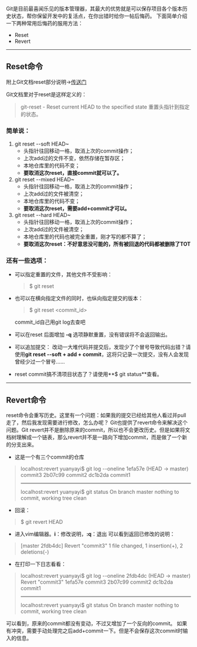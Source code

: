 Git是目前最喜闻乐见的版本管理器，其最大的优势就是可以保存项目各个版本历史状态，帮你保留开发中的复活点，在你出错时给你一帖后悔药。
下面简单介绍一下两种常用后悔药的服用方法：
* Reset
* Revert
***
## Reset命令
附上Git文档reset部分说明->[传送门](https://git-scm.com/book/zh/v2/Git-%E5%B7%A5%E5%85%B7-%E9%87%8D%E7%BD%AE%E6%8F%AD%E5%AF%86#r_git_reset)

Git文档里对于reset是这样定义的：
> git-reset - Reset current HEAD to the specified state
> 重置头指针到指定的状态。

### 简单说：
1. git reset --soft HEAD~
    * 头指针往回移动一格，取消上次的commit操作；
    * 上次add过的文件不变，依然存储在暂存区；
    * 本地仓库里的代码不变；
    * **要取消这次reset，直接commit就可以了。**
2. git reset --mixed HEAD~
    * 头指针往回移动一格，取消上次的commit操作；
    * 上次add过的文件被清空；
    * 本地仓库里的代码不变；
    * **要取消这次reset，需要add+commit才可以。**
3. git reset --hard HEAD~
    * 头指针往回移动一格，取消上次的commit操作；
    * 上次add过的文件被清空；
    * 本地仓库里的代码也被完全重置，刚才写的都不算了；
    * **要取消这次reset：不好意思没可能的，所有被回退的代码都被删除了TOT**

### 还有一些选项：
* 可以指定重置的文件，其他文件不受影响：
    > $ git reset <filename>
* 也可以在横向指定文件的同时，也纵向指定提交的版本：
    > $ git reset <commit_id> <filename>

    commit_id自己用git log去查吧
* 可以在reset 后面增加 **-q** 选项静默重置，没有错误将不会返回输出。
* 可以追加提交：
    改动一大堆代码并提交后，发现少了个冒号导致代码出错？请使用**git reset --soft + add + commit**，这将只记录一次提交，没有人会发现曾经少过一个冒号……
* reset commit搞不清项目状态了？请使用**$ git status**查看。
***
## Revert命令
reset命令会重写历史。这里有一个问题：如果我的提交已经给其他人看过并pull走了，然后我发现需要进行修改，怎么办呢？
Git也提供了revert命令来解决这个问题。Git revert并不是删除原来的commit，所以也不会更改历史。但是如果将文档树理解成一个链表，那么revert并不是一路向下增加commit，而是做了一个新的分支出来。
* 这是一个有三个commit的仓库
> localhost:revert yuanyayi$ git log --oneline
> 1efa57e (HEAD -> master) commit3
> 2b07c99 commit2
> dc1b2da commit1
> ***
> localhost:revert yuanyayi$ git status
> On branch master
> nothing to commit, working tree clean

* 回滚：
> $ git revert HEAD

* 进入vim编辑器。**i**：修改说明，**:q**：退出
可以看到返回已修改的说明：
> [master 2fdb4dc] Revert "commit3"
>  1 file changed, 1 insertion(+), 2 deletions(-)

* 在打印一下日志看看：
> localhost:revert yuanyayi$ git log --oneline
> 2fdb4dc (HEAD -> master) Revert "commit3"
> 1efa57e commit3
> 2b07c99 commit2
> dc1b2da commit1
> ***
> localhost:revert yuanyayi$ git status
> On branch master
> nothing to commit, working tree clean

可以看到，原来的commit都没有变动，不过又增加了一个反向的commit。
如果有冲突，需要手动处理完之后add+commit一下。但是不会保存这次commit时输入的信息。
